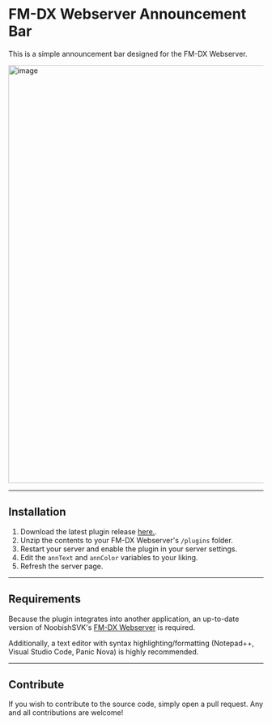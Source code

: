 # FM-DX Webserver Announcement Bar
This is a simple announcement bar designed for the FM-DX Webserver.

<img width="1183" height="825" alt="image" src="https://github.com/user-attachments/assets/d088c700-fd36-4298-8417-f3aa1ac89b50" />

---

## Installation

1. Download the latest plugin release [here.](https://github.com/simsnet/FM-DX-Webserver-Announcement-Bar/releases).
2. Unzip the contents to your FM-DX Webserver's `/plugins` folder.
3. Restart your server and enable the plugin in your server settings.
4. Edit the `annText` and `annColor` variables to your liking.
5. Refresh the server page.

---

## Requirements

Because the plugin integrates into another application, an up-to-date version of NoobishSVK's [FM-DX Webserver](https://github.com/NoobishSVK/fm-dx-webserver) is required.

Additionally, a text editor with syntax highlighting/formatting (Notepad++, Visual Studio Code, Panic Nova) is highly recommended.

---

## Contribute

If you wish to contribute to the source code, simply open a pull request.  Any and all contributions are welcome!
